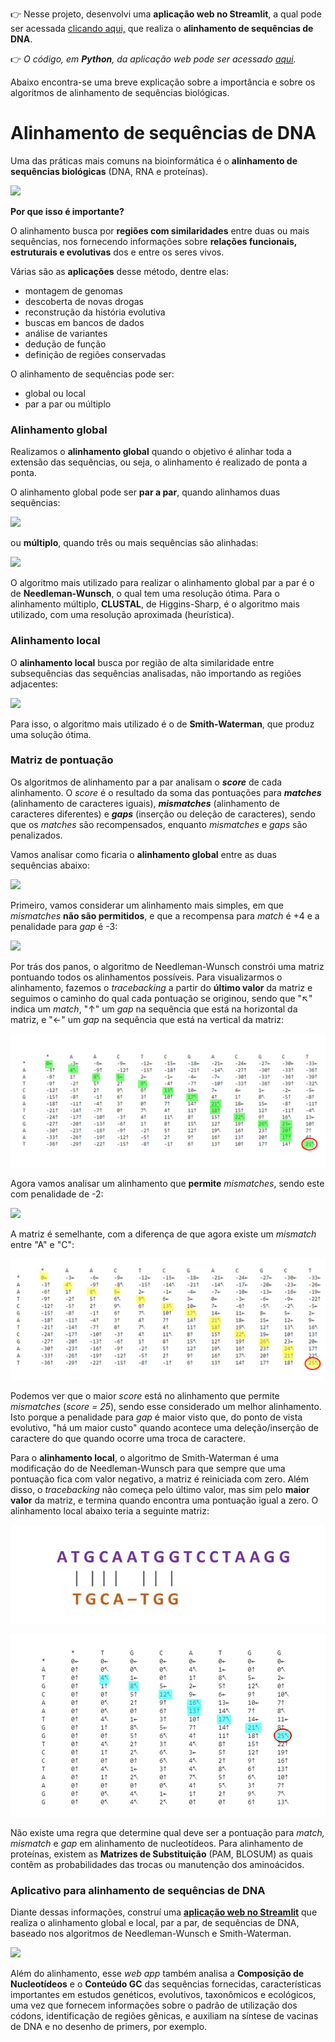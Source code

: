 👉 Nesse projeto, desenvolvi uma **aplicação web no Streamlit**, a qual pode ser acessada [clicando aqui,](https://share.streamlit.io/vanleiko/dna-streamlit/main/src/app-dna-v2.py) que realiza o **alinhamento de sequências de DNA**.

👉 *O código, em **Python**, da aplicação web pode ser acessado [aqui](https://github.com/vanleiko/dna-streamlit/blob/main/src/app-dna-v2.py).* 

Abaixo encontra-se uma breve explicação sobre a importância e sobre os algoritmos de alinhamento de sequências biológicas.


# Alinhamento de sequências de DNA 

Uma das práticas mais comuns na bioinformática é o **alinhamento de sequências biológicas** (DNA, RNA e proteínas).

![](https://raw.githubusercontent.com/vanleiko/meus-projetos/main/alinhamentos-capa.jpg)

**Por que isso é importante?**

O alinhamento busca por **regiões com similaridades** entre duas ou mais sequências, nos fornecendo informações sobre **relações funcionais, estruturais e evolutivas** dos e entre os seres vivos. 

Várias são as **aplicações** desse método, dentre elas:
- montagem de genomas
- descoberta de novas drogas
- reconstrução da história evolutiva
- buscas em bancos de dados
- análise de variantes
- dedução de função
- definição de regiões conservadas

O alinhamento de sequências pode ser:
- global ou local
- par a par ou múltiplo 

### Alinhamento global

Realizamos o **alinhamento global** quando o objetivo é alinhar toda a extensão das sequências, ou seja, o alinhamento é realizado de ponta a ponta.

O alinhamento global pode ser **par a par**, quando alinhamos duas sequências:

![](https://raw.githubusercontent.com/vanleiko/meus-projetos/main/alinhamento-global-par.jpg)

ou **múltiplo**, quando três ou mais sequências são alinhadas:

![](https://raw.githubusercontent.com/vanleiko/meus-projetos/main/alinhamento-global.mul.jpg)

O algoritmo mais utilizado para realizar o alinhamento global par a par é o de **Needleman-Wunsch**, o qual tem uma resolução ótima. Para o alinhamento múltiplo, **CLUSTAL**, de Higgins-Sharp, é o algoritmo mais utilizado, com uma resolução aproximada (heurística). 

### Alinhamento local

O **alinhamento local** busca por região de alta similaridade entre subsequências das sequências analisadas, não importando as regiões adjacentes: 

![](https://raw.githubusercontent.com/vanleiko/meus-projetos/main/alinhamento-local.jpg)

Para isso, o algoritmo mais utilizado é o de **Smith-Waterman**, que produz uma solução ótima.

### Matriz de pontuação

Os algoritmos de alinhamento par a par analisam o ***score*** de cada alinhamento. O *score* é o resultado da soma das pontuações para ***matches*** (alinhamento de caracteres iguais), ***mismatches*** (alinhamento de caracteres diferentes) e ***gaps*** (inserção ou deleção de caracteres), sendo que os *matches* são recompensados, enquanto *mismatches* e *gaps* são penalizados.

Vamos analisar como ficaria o **alinhamento global** entre as duas sequências abaixo:

![](https://raw.githubusercontent.com/vanleiko/meus-projetos/main/sequencias.jpg)

Primeiro, vamos considerar um alinhamento mais simples, em que *mismatches* **não são permitidos**, e que a recompensa para *match* é +4 e a penalidade para *gap* é -3:

![](https://raw.githubusercontent.com/vanleiko/meus-projetos/main/sem-mismatch.jpg)

Por trás dos panos, o algoritmo de Needleman-Wunsch constrói uma matriz pontuando todos os alinhamentos possíveis. 
Para visualizarmos o alinhamento, fazemos o *tracebacking* a partir do **último valor** da matriz e seguimos o caminho do qual cada pontuação se originou, sendo que "↖" indica um *match*, "↑" um *gap* na sequência que está na horizontal da matriz, e "←" um *gap* na sequência que está na vertical da matriz:

![](https://raw.githubusercontent.com/vanleiko/alignment-web-app/main/matriz-sem-mismatch-traceback.png)


Agora vamos analisar um alinhamento que **permite** *mismatches*, sendo este com penalidade de -2:

![](https://raw.githubusercontent.com/vanleiko/meus-projetos/main/com-mismatch.jpg)

A matriz é semelhante, com a diferença de que agora existe um *mismatch* entre "A" e "C":

![](https://raw.githubusercontent.com/vanleiko/alignment-web-app/main/matriz-com-mismatch-traceback.png)


Podemos ver que o maior *score* está no alinhamento que permite *mismatches* (*score = 25*), sendo esse considerado um melhor alinhamento. Isto porque a penalidade para *gap* é maior visto que, do ponto de vista evolutivo, "há um maior custo" quando acontece uma deleção/inserção de caractere do que quando ocorre uma troca de caractere.

Para o **alinhamento local**, o algoritmo de Smith-Waterman é uma modificação do de Needleman-Wunsch para que sempre que uma pontuação fica com valor negativo, a matriz é reiniciada com zero. Além disso, o *tracebacking* não começa pelo último valor, mas sim pelo **maior valor** da matriz, e termina quando encontra uma pontuação igual a zero. 
O alinhamento local abaixo teria a seguinte matriz:

![](https://raw.githubusercontent.com/vanleiko/alignment-web-app/main/alinhamento-local.jpg)

![](https://raw.githubusercontent.com/vanleiko/alignment-web-app/main/matriz-local-traceback.png)


Não existe uma regra que determine qual deve ser a pontuação para *match, mismatch* e *gap* em alinhamento de nucleotídeos. Para alinhamento de proteínas, existem as **Matrizes de Substituição** (PAM, BLOSUM) as quais contêm as probabilidades das trocas ou manutenção dos aminoácidos.

### Aplicativo para alinhamento de sequências de DNA

Diante dessas informações, construí uma [**aplicação web no Streamlit**](https://share.streamlit.io/vanleiko/dna-streamlit/main/src/app-dna-v2.py) que realiza o alinhamento global e local, par a par, de sequências de DNA, baseado nos algoritmos de Needleman-Wunsch e Smith-Waterman.

![](https://raw.githubusercontent.com/vanleiko/meus-projetos/main/st-image.png)

Além do alinhamento, esse *web app* também analisa a **Composição de Nucleotídeos** e o **Conteúdo GC** das sequências fornecidas, características importantes em estudos genéticos, evolutivos, taxonômicos e ecológicos, uma vez que fornecem informações sobre o padrão de utilização dos códons, identificação de regiões gênicas, e auxiliam na síntese de vacinas de DNA e no desenho de primers, por exemplo.


